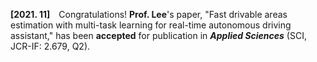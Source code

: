 **[2021. 11]** Congratulations! **Prof. Lee**'s paper, "Fast drivable areas estimation with multi-task learning for real-time autonomous driving assistant," has been **accepted** for publication in _**Applied Sciences**_ (SCI, JCR-IF: 2.679, Q2).
